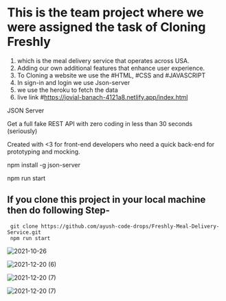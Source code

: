

# This is the team project where we were assigned the task of Cloning Freshly

1. which is the meal delivery service that operates across USA.
2. Adding our own additional features that enhance user experience.  
3. To Cloning a website we use the #HTML, #CSS and #JAVASCRIPT 
4. In sign-in and login we use Json-server 
5. we use the heroku to fetch the data 
6. live link #https://jovial-banach-4121a8.netlify.app/index.html

 JSON Server
  
  Get a full fake REST API with zero coding in less than 30 seconds (seriously)
  
  Created with <3 for front-end developers who need a quick back-end for prototyping and mocking.
  
  npm install -g json-server
  
  npm run start
  
  ## If you clone this project in your local machine then do following Step-
     git clone https://github.com/ayush-code-drops/Freshly-Meal-Delivery-Service.git
     npm run start  

![2021-10-26](https://user-images.githubusercontent.com/75352182/146799145-c22caa01-0a41-4522-977a-cab5fadf14e5.png)

![2021-12-20 (6)](https://user-images.githubusercontent.com/75352182/146799562-c2c196e8-5919-4823-b790-8fe1f43c7234.png)

![2021-12-20 (7)](https://user-images.githubusercontent.com/75352182/146799583-a847f3a1-e116-40c4-a648-6cdc3ac5b001.png)

![2021-12-20 (7)](https://user-images.githubusercontent.com/75352182/146799617-dc9b6b17-f7ea-480c-b54b-5666d0bb84e2.png)

